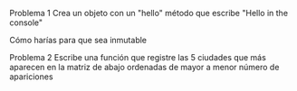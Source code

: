 Problema 1 
Crea un objeto con un "hello" método que escribe "Hello <name> in the console"

Cómo harías para que sea inmutable

Problema 2
Escribe una función que registre las 5 ciudades que más aparecen en la matriz de abajo ordenadas de mayor a menor número de apariciones

